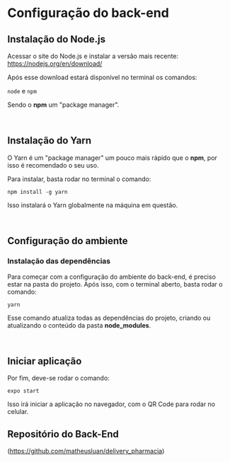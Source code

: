 # Configuração do back-end

## Instalação do <strong>Node.js</strong>

Acessar o site do Node.js e instalar a versão mais recente:
<br/>
https://nodejs.org/en/download/

Após esse download estará disponível no terminal os comandos:

<code>node</code> e <code>npm</code>

Sendo o <strong>npm</strong> um "package manager".

<br/>

## Instalação do <strong>Yarn</strong>

O Yarn é um "package manager" um pouco mais rápido que o <strong>npm</strong>, por isso é recomendado o seu uso.

Para instalar, basta rodar no terminal o comando:

<code>npm install -g yarn</code>

Isso instalará o Yarn globalmente na máquina em questão.

<br/>

## Configuração do ambiente

### <strong>Instalação das dependências</strong>

Para começar com a configuração do ambiente do back-end, é preciso estar na pasta do projeto. Após isso, com o terminal aberto, basta rodar o comando:

<code>yarn</code>

Esse comando atualiza todas as dependências do projeto, criando ou atualizando o conteúdo da pasta <strong>node_modules</strong>.

<br/>

## Iniciar aplicação

Por fim, deve-se rodar o comando:

<code>expo start</code>

Isso irá iniciar a aplicação no navegador, com o QR Code para rodar no celular.


## Repositório do Back-End

(https://github.com/matheusluan/delivery_pharmacia)
